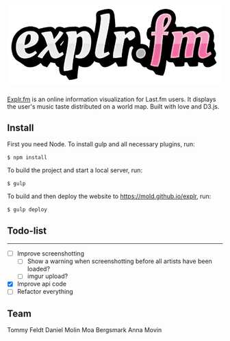 # ![Explr.fm](src/assets/img/explrlogo.png)

[Explr.fm](https://mold.github.io/explr) is an online information visualization for Last.fm users. It displays the user's music taste distributed on a world map. Built with love and D3.js.



## Install

First you need Node. To install gulp and all necessary plugins, run:

```
$ npm install
```
To build the project and start a local server, run:
```
$ gulp
``` 
To build and then deploy the website to https://mold.github.io/explr, run:
```
$ gulp deploy
``` 


## Todo-list
-----
- [ ] Improve screenshotting
  - [ ] Show a warning when screenshotting before all artists have been loaded?
  - [ ] imgur upload?
- [x] Improve api code
- [ ] Refactor everything

## Team

Tommy Feldt
Daniel Molin
Moa Bergsmark
Anna Movin

